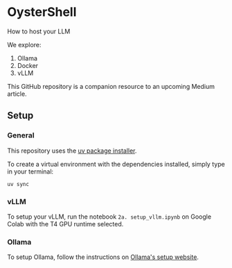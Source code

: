 # OysterShell
How to host your LLM

We explore:
1. Ollama
2. Docker
3. vLLM

This GitHub repository is a companion resource to an upcoming Medium article.

## Setup

### General
This repository uses the [uv package installer](https://docs.astral.sh/uv/pip/packages/). 

To create a virtual environment with the dependencies installed, simply type in your terminal:
```
uv sync
```

### vLLM
To setup your vLLM, run the notebook `2a. setup_vllm.ipynb` on Google Colab with the T4 GPU runtime selected.

### Ollama
To setup Ollama, follow the instructions on [Ollama's setup website](https://ollama.com/download).
